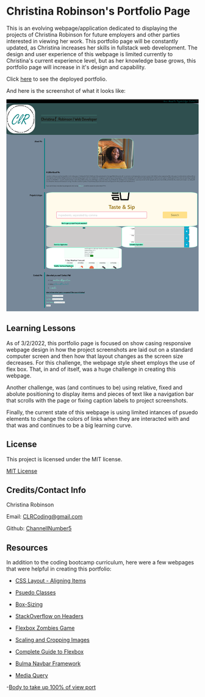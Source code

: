 # Christina Robinson's Portfolio Page

This is an evolving webpage/application dedicated to displaying the projects of Christina Robinson for future employers and other parties interested in viewing her work. This portfolio page will be constantly updated, as Christina increases her skills in fullstack web development. The design and user experience of this webpage is limited currently to Christina's current experience level, but as her knowledge base grows, this portfolio page will increase in it's design and capability.

Click [here](https://channellnumber5.github.io/CRobinsonPortfolio/) to see the deployed portfolio.

And here is the screenshot of what it looks like:

![Portfolio Page Screenshot](./Assets/Images/CRobinsonPortfolio_screenShot_APR2022.png)

## Learning Lessons

As of 3/2/2022, this portfolio page is focused on show casing responsive webpage design in how the project screenshots are laid out on a standard computer screen and then how that layout changes as the screen size decreases. For this challenge, the webpage style sheet employs the use of flex box. That, in and of itself, was a huge challenge in creating this webpage.

Another challenge, was (and continues to be) using relative, fixed and abolute positioning to display items and pieces of text like a navigation bar that scrolls with the page or fixing caption labels to project screenshots. 

Finally, the current state of this webpage is using limited intances of psuedo elements to change the colors of links when they are interacted with and that was and continues to be a big learning curve.

## License

This project is licensed under the MIT license.

[MIT License](https://opensource.org/licenses/MIT)

## Credits/Contact Info

Christina Robinson

Email: [CLRCoding@gmail.com](mailto:CLRCoding@gmail.com)

Github: [ChannellNumber5](https://github.com/ChannellNumber5)

## Resources

In addition to the coding bootcamp curriculum, here were a few webpages that were helpful in creating this portfolio:

- [CSS Layout - Aligning Items](https://www.w3schools.com/css/css_align.asp)

- [Psuedo Classes](https://developer.mozilla.org/en-US/docs/Web/CSS/:visited)

- [Box-Sizing](https://developer.mozilla.org/en-US/docs/Web/CSS/box-sizing)

- [StackOverflow on Headers](https://stackoverflow.com/questions/41576098/header-and-footer-doesnt-reach-the-edges-of-webpage)

- [Flexbox Zombies Game](https://mastery.games/flexboxzombies)

- [Scaling and Cropping Images](https://www.digitalocean.com/community/tutorials/css-cropping-images-object-fit)

- [Complete Guide to Flexbox](https://css-tricks.com/snippets/css/a-guide-to-flexbox/)

- [Bulma Navbar Framework](https://bulma.io/documentation/components/navbar/)

- [Media Query](https://www.w3schools.com/cssref/css3_pr_mediaquery.asp)

-[Body to take up 100% of view port](https://www.freecodecamp.org/news/html-page-width-height/)